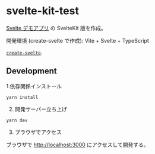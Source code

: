# svelte-kit-test

[Svelte デモアプリ](https://github.com/Stevencoutinho/svelte-test) の SvelteKit 版を作成。

開発環境 (create-svelte で作成): Vite + Svelte + TypeScript

[`create-svelte`](https://github.com/sveltejs/kit/tree/master/packages/create-svelte).

## Development

1.依存関係インストール

```
yarn install
```

2. 開発サーバー立ち上げ

```
yarn dev
```

3. ブラウザでアクセス

ブラウザで [http://localhost:3000](http://localhost:3000) にアクセスして開発する。
